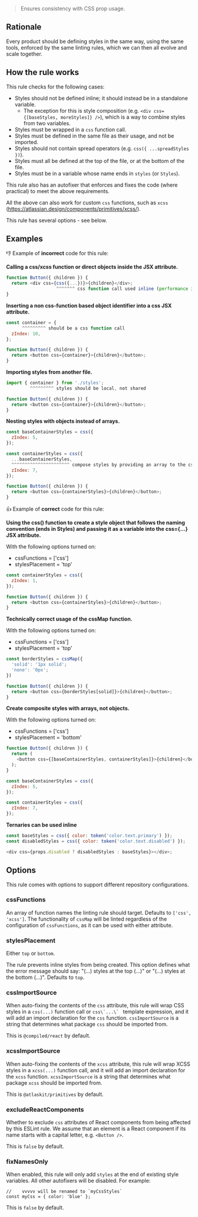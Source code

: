 > Ensures consistency with CSS prop usage.

## Rationale

Every product should be defining styles in the same way, using the same tools, enforced by the same linting rules, which we can then all evolve and scale together.

## How the rule works

This rule checks for the following cases:

- Styles should not be defined inline; it should instead be in a standalone variable.
  - The exception for this is style composition (e.g. `<div css={[baseStyles, moreStyles]} />`), which is a way to combine styles from two variables.
- Styles must be wrapped in a `css` function call.
- Styles must be defined in the same file as their usage, and not be imported.
- Styles should not contain spread operators (e.g. `css({ ...spreadStyles })`).
- Styles must all be defined at the top of the file, or at the bottom of the file.
- Styles must be in a variable whose name ends in `styles` (or `Styles`).

This rule also has an autofixer that enforces and fixes the code (where practical) to meet the above requirements.

All the above can also work for custom `css` functions, such as `xcss` (https://atlassian.design/components/primitives/xcss/).

This rule has several options - see below.

## Examples

👎 Example of **incorrect** code for this rule:

**Calling a css/xcss function or direct objects inside the JSX attribute.**

```js
function Button({ children }) {
  return <div css={css({...})}>{children}</div>;
                   ^^^^^^^ css function call used inline (performance issue)
}
```

**Inserting a non css-function based object identifier into a css JSX attribute.**

```js
const container = {
      ^^^^^^^^^ should be a css function call
  zIndex: 10,
};

function Button({ children }) {
  return <button css={container}>{children}</button>;
}
```

**Importing styles from another file.**

```js
import { container } from './styles';
         ^^^^^^^^^ styles should be local, not shared

function Button({ children }) {
  return <button css={container}>{children}</button>;
}
```

**Nesting styles with objects instead of arrays.**

```js
const baseContainerStyles = css({
  zIndex: 5,
});

const containerStyles = css({
  ...baseContainerStyles,
  ^^^^^^^^^^^^^^^^^^^^^^ compose styles by providing an array to the css call instead (see example below)
  zIndex: 7,
});

function Button({ children }) {
  return <button css={containerStyles}>{children}</button>;
}
```

👍 Example of **correct** code for this rule:

**Using the css() function to create a style object that follows the naming convention (ends in Styles) and passing it as a variable into the css={...} JSX attribute.**

With the following options turned on:

- cssFunctions = ['css']
- stylesPlacement = 'top'

```js
const containerStyles = css({
  zIndex: 1,
});

function Button({ children }) {
  return <button css={containerStyles}>{children}</button>;
}
```

**Technically correct usage of the cssMap function.**

With the following options turned on:

- cssFunctions = ['css']
- stylesPlacement = 'top'

```js
const borderStyles = cssMap({
  'solid': '1px solid';
  'none': '0px';
})

function Button({ children }) {
  return <button css={borderStyles[solid]}>{children}</button>;
}
```

**Create composite styles with arrays, not objects.**

With the following options turned on:

- cssFunctions = ['css']
- stylesPlacement = 'bottom'

```js
function Button({ children }) {
  return (
    <button css={[baseContainerStyles, containerStyles]}>{children}</button>
  );
}

const baseContainerStyles = css({
  zIndex: 5,
});

const containerStyles = css({
  zIndex: 7,
});
```

**Ternaries can be used inline**

```js
const baseStyles = css({ color: token('color.text.primary') });
const disabledStyles = css({ color: token('color.text.disabled') });

<div css={props.disabled ? disabledStyles : baseStyles}></div>;
```

## Options

This rule comes with options to support different repository configurations.

### cssFunctions

An array of function names the linting rule should target. Defaults to `['css', 'xcss']`. The functionality of `cssMap` will be linted regardless of the configuration of `cssFunctions`, as it can be used with either attribute.

### stylesPlacement

Either `top` or `bottom`.

The rule prevents inline styles from being created. This option defines what the error message should say: "(...) styles at the top (...)" or "(...) styles at the bottom (...)".
Defaults to `top`.

### cssImportSource

When auto-fixing the contents of the `css` attribute, this rule will wrap CSS styles in a `css(...)` function call or `` css\`...\`  `` template expression, and it will add an import declaration for the `css` function. `cssImportSource` is a string that determines what package `css` should be imported from.

This is `@compiled/react` by default.

### xcssImportSource

When auto-fixing the contents of the `xcss` attribute, this rule will wrap XCSS styles in a `xcss(...)` function call, and it will add an import declaration for the `xcss` function. `xcssImportSource` is a string that determines what package `xcss` should be imported from.

This is `@atlaskit/primitives` by default.

### excludeReactComponents

Whether to exclude `css` attributes of React components from being affected by this ESLint rule. We assume that an element is a React component if its name starts with a capital letter, e.g. `<Button />`.

This is `false` by default.

### fixNamesOnly

When enabled, this rule will only add `styles` at the end of existing style variables. All other autofixers will be disabled. For example:

```tsx
//    vvvvv will be renamed to `myCssStyles`
const myCss = { color: 'blue' };
```

This is `false` by default.
